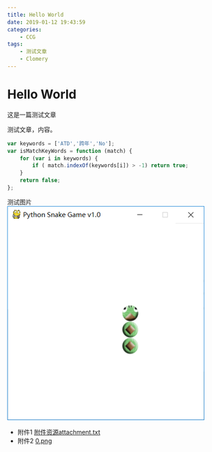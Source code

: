 ```yaml
---
title: Hello World
date: 2019-01-12 19:43:59
categories:
    - CCG
tags:
    - 测试文章
    - Clomery
---
```


# Hello World

这是一篇测试文章

<!-- more -->

测试文章，内容。

```javascript
var keywords = ['ATD','跨年','No'];
var isMatchKeyWords = function (match) {
    for (var i in keywords) {
        if ( match.indexOf(keywords[i]) > -1) return true;
    }
    return false;
};
```

测试图片 ![](0.png)

- 附件1 [附件资源attachment.txt](./attachment.txt)
- 附件2 [0.png](0.png)